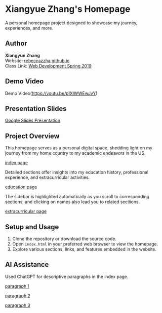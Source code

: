 # Xiangyue Zhang's Homepage

A personal homepage project designed to showcase my journey, experiences, and more.

## Author

**Xiangyue Zhang**  
Website: [rebeccazzha.github.io](https://rebeccazzha.github.io)  
Class Link: [Web Development Spring 2019](http://johnguerra.co/classes/webDevelopment_spring_2019/)

## Demo Video

Demo Video(https://youtu.be/pIXlWWEwJvY)

## Presentation Slides

[Google Slides Presentation](https://docs.google.com/presentation/d/1THg9VeQp9FhiXF0o2Vx5y2ov0tkiTFdOb3RIfqGnA5I/edit?usp=sharing)

## Project Overview

This homepage serves as a personal digital space, shedding light on my journey from my home country to my academic endeavors in the US. 

[index page](./img/index_page.png)

Detailed sections offer insights into my education history, professional experience, and extracurricular activities.

[education page](./img/education_page.png)

The sidebar is highlighted automatically as you scroll to corresponding sections, and clicking on names also lead you to related sectiions. 

[extracurricular page](./img/extracurricular_page.png)

## Setup and Usage

1. Clone the repository or download the source code.
2. Open `index.html` in your preferred web browser to view the homepage.
3. Explore various sections, links, and features embedded in the website.

## AI Assistance

Used ChatGPT for descriptive paragraphs in the index page.

[paragraph 1](./img/Acedemic_History.png)

[paragraph 2](./img/Homepage.png)

[paragraph 3](./img/Meet_my_cats.png)

